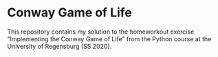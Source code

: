 # Conway Game of Life
This repository contains my solution to the homeworkout exercise "Implementing the Conway Game of Life" from the Python course at the University of Regensburg (SS 2020).
